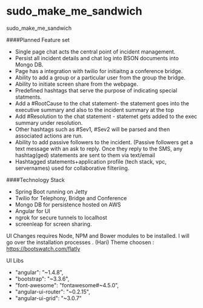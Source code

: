 # sudo_make_me_sandwich
sudo_make_me_sandwich


####Planned Feature set
- Single page chat acts the central point of incident management.
- Persist all incident details and chat log into BSON documents into Mongo DB.
- Page has a integration with twilio for initiaitng a conference bridge.
- Ability to add a group or a particular user from the group the bridge. 
- Ability to initiate screen share from the webpage.
- Predefined hashtags that serve the purpose of indicating special statments.
- Add a #RootCause to the chat statement- the statement goes into the executive summary and also to the incident summary at the top
- Add #Resolution to the chat statement - statemet gets added to the exec summary under resolution.
- Other hashtags such as #Sev1, #Sev2 will be parsed and then associated actions are run.
- Ability to add  passive followers to the incident. (Passive followers get a text message with an ask to reply. Once they reply to the SMS, any hashtag(ged) statements are sent to them via text/email
- Hashtagged statements+application profile (tech stack, vpc, servernames) used for collaborative filteriing.

####Technology Stack
- Spring Boot running on Jetty
- Twilio for Telephony, Bridge and Conference
- Mongo DB for persistence hosted on AWS
- Angular for UI
- ngrok for secure tunnels to localhost 
- screenleap for screen sharing.





UI Changes requires Node, NPM and Bower modules to be installed. I will go over the installation processes . (Hari)
Theme choosen : https://bootswatch.com/flatly 

UI Libs
- "angular": "~1.4.8",
- "bootstrap": "~3.3.6",
- "font-awesome": "fontawesome#~4.5.0",
- "angular-ui-router": "~0.2.15",
- "angular-ui-grid": "~3.0.7"
 
